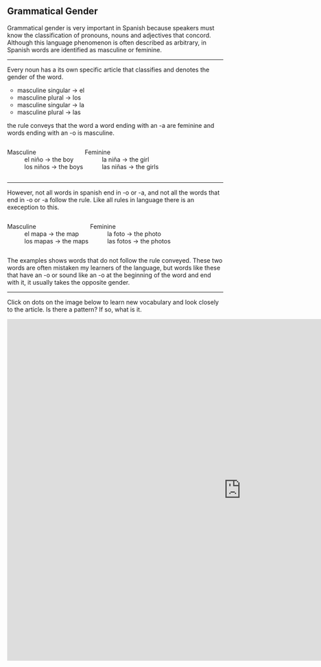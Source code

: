 <h2>Grammatical Gender</h2>

<p>Grammatical gender is very important in Spanish because speakers must know the classification of pronouns, nouns and adjectives that concord. Although this language phenomenon is often described as arbitrary, in Spanish words are identified as masculine or feminine.
<hr>

<p>Every noun has a its own specific article that classifies and denotes the gender of the word.</p>

<ul style="list-style-type:circle">
  <li>masculine singular &#8594; el</li>
  <li>masculine plural &#8594; los</li>
  <li>masculine singular &#8594; la</li>
  <li>masculine plural &#8594; las</li>
</ul>

<p>the rule conveys that the word a word ending with an -a are feminine and words ending with an -o is masculine.</p>

<span>
   <dl style="list-style-type: none; display: inline-block;">
      <dt>Masculine</dt>
      <dd>el niño &#8594; the boy</dd>
     <dd>los niños &#8594; the boys</dd>
   </dl>

   <dl style="list-style-type: none; display: inline-block;">
      <dt>Feminine</dt>
      <dd>la niña &#8594; the girl</dd>
        <dd>las niñas &#8594; the girls</dd>
   </dl>
<span>
  
<hr>
<p>However, not all words in spanish end in -o or -a, and not all the words that end in -o or -a follow the rule. Like all rules in language there is an exeception to this.</p>

<span>
   <dl style="list-style-type: none; display: inline-block;">
      <dt>Masculine</dt>
      <dd>el mapa &#8594; the map</dd>
     <dd>los mapas &#8594; the maps</dd>
   </dl>

   <dl style="list-style-type: none; display: inline-block;">
      <dt>Feminine</dt>
      <dd>la foto &#8594; the photo</dd>
  <dd>las fotos &#8594; the photos</dd>
   </dl>
<span>
  
  <p>The examples shows words that do not follow the rule conveyed. These two words are often mistaken my learners of the language, but words like these that have an -o or sound like an -o at the beginning of the word and end with it, it usually takes the opposite gender.</p>
  
  <hr>
 <p>Click on dots on the image below to learn new vocabulary and look closely to the article. Is there a pattern? If so, what is it. </p>
 <iframe src="https://h5p.org/h5p/embed/406480" width="1090" height="795" frameborder="0" allowfullscreen="allowfullscreen"></iframe><script src="https://h5p.org/sites/all/modules/h5p/library/js/h5p-resizer.js" charset="UTF-8"></script>
 
